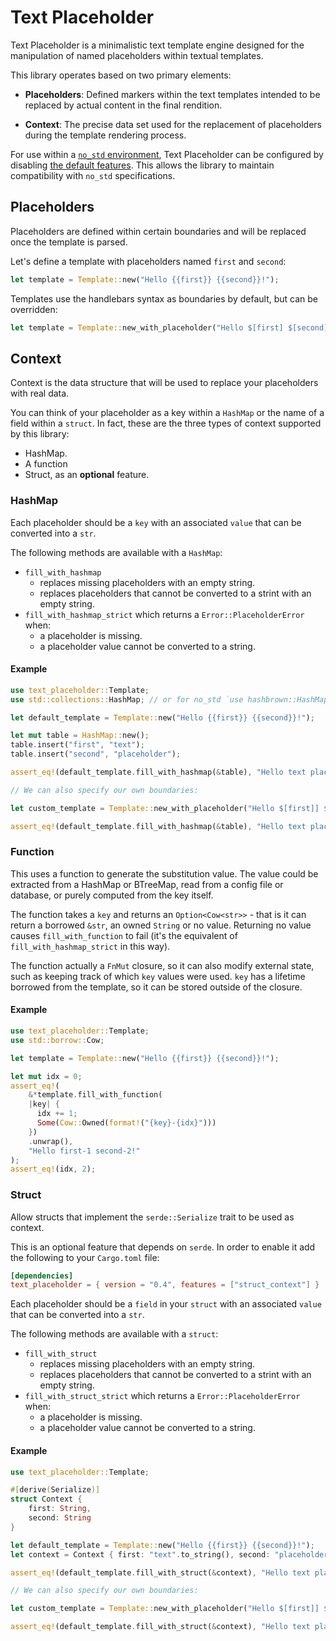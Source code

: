 # Text Placeholder

Text Placeholder is a minimalistic text template engine designed for the manipulation of named
placeholders within textual templates.

This library operates based on two primary elements:

- **Placeholders**: Defined markers within the text templates intended to be replaced by actual
  content in the final rendition.

- **Context**: The precise data set used for the replacement of placeholders during the template
  rendering process.

For use within a [`no_std` environment](https://docs.rust-embedded.org/book/intro/no-std.html), Text
Placeholder can be configured by disabling
[the default features](https://doc.rust-lang.org/cargo/reference/features.html#the-default-feature).
This allows the library to maintain compatibility with `no_std` specifications.

## Placeholders

Placeholders are defined within certain boundaries and will be replaced once the template is parsed.

Let's define a template with placeholders named `first` and `second`:

```rust
let template = Template::new("Hello {{first}} {{second}}!");
```

Templates use the handlebars syntax as boundaries by default, but can be overridden:

```rust
let template = Template::new_with_placeholder("Hello $[first] $[second]!", "$[", "]");
```

## Context

Context is the data structure that will be used to replace your placeholders with real data.

You can think of your placeholder as a key within a `HashMap` or the name of a field within a
`struct`. In fact, these are the three types of context supported by this library:

- HashMap.
- A function
- Struct, as an **optional** feature.

### HashMap

Each placeholder should be a `key` with an associated `value` that can be converted into a `str`.

The following methods are available with a `HashMap`:

- `fill_with_hashmap`
  - replaces missing placeholders with an empty string.
  - replaces placeholders that cannot be converted to a strint with an empty string.
- `fill_with_hashmap_strict` which returns a `Error::PlaceholderError` when:
  - a placeholder is missing.
  - a placeholder value cannot be converted to a string.

#### Example

```rust
use text_placeholder::Template;
use std::collections::HashMap; // or for no_std `use hashbrown::HashMap;`

let default_template = Template::new("Hello {{first}} {{second}}!");

let mut table = HashMap::new();
table.insert("first", "text");
table.insert("second", "placeholder");

assert_eq!(default_template.fill_with_hashmap(&table), "Hello text placeholder!");

// We can also specify our own boundaries:

let custom_template = Template::new_with_placeholder("Hello $[first]] $[second]!", "$[", "]");

assert_eq!(default_template.fill_with_hashmap(&table), "Hello text placeholder!");
```

### Function

This uses a function to generate the substitution value. The value could be
extracted from a HashMap or BTreeMap, read from a config file or database, or
purely computed from the key itself.

The function takes a `key` and returns an `Option<Cow<str>>` - that is it can
return a borrowed `&str`, an owned `String` or no value. Returning no value
causes `fill_with_function` to fail (it's the equivalent of
`fill_with_hashmap_strict` in this way).

The function actually a `FnMut` closure, so it can also modify external state,
such as keeping track of which `key` values were used. `key` has a lifetime
borrowed from the template, so it can be stored outside of the closure.

#### Example
```rust
use text_placeholder::Template;
use std::borrow::Cow;

let template = Template::new("Hello {{first}} {{second}}!");

let mut idx = 0;
assert_eq!(
    &*template.fill_with_function(
    |key| {
      idx += 1;
      Some(Cow::Owned(format!("{key}-{idx}")))
    })
    .unwrap(),
    "Hello first-1 second-2!"
);
assert_eq!(idx, 2);
```

### Struct

Allow structs that implement the `serde::Serialize` trait to be used as context.

This is an optional feature that depends on `serde`. In order to enable it add the following to your
`Cargo.toml` file:

```toml
[dependencies]
text_placeholder = { version = "0.4", features = ["struct_context"] }
```

Each placeholder should be a `field` in your `struct` with an associated `value` that can be
converted into a `str`.

The following methods are available with a `struct`:

- `fill_with_struct`
  - replaces missing placeholders with an empty string.
  - replaces placeholders that cannot be converted to a strint with an empty string.
- `fill_with_struct_strict` which returns a `Error::PlaceholderError` when:
  - a placeholder is missing.
  - a placeholder value cannot be converted to a string.

#### Example

```rust
use text_placeholder::Template;

#[derive(Serialize)]
struct Context {
    first: String,
    second: String
}

let default_template = Template::new("Hello {{first}} {{second}}!");
let context = Context { first: "text".to_string(), second: "placeholder".to_string() };

assert_eq!(default_template.fill_with_struct(&context), "Hello text placeholder!");

// We can also specify our own boundaries:

let custom_template = Template::new_with_placeholder("Hello $[first]] $[second]!", "$[", "]");

assert_eq!(default_template.fill_with_struct(&context), "Hello text placeholder!");
```
